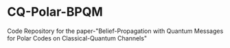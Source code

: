 # CQ-Polar-BPQM
Code Repository for the paper-"Belief-Propagation with Quantum Messages for Polar Codes on Classical-Quantum Channels"
